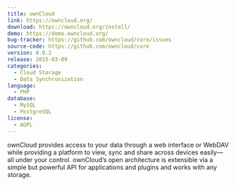 ```yaml
---
title: ownCloud
link: https://owncloud.org/
download: https://owncloud.org/install/
demo: https://demo.owncloud.org/
bug-tracker: https://github.com/owncloud/core/issues
source-code: https://github.com/owncloud/core
version: 8.0.2
release: 2015-03-09
categories:
  - Cloud Storage
  - Data Synchronization
language:
  - PHP
database:
  - MySQL
  - PostgreSQL
license:
  - AGPL
---
```

ownCloud provides access to your data through a web interface or WebDAV while providing a platform to view, sync and share across devices easily—all under your control. ownCloud’s open architecture is extensible via a simple but powerful API for applications and plugins and works with any storage.